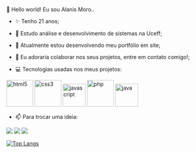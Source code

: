 👋 Hello world! Eu sou Alanis Moro..


- ✨ Tenho 21 anos;

- 🔭 Estudo análise e desenvolvimento de sistemas na Uceff;

- 🌱 Atualmente estou desenvolvendo meu portfólio em site;

- 👯 Eu adoraria colaborar nos seus projetos, entre em contato comigo!;




- 💻 Tecnologias usadas nos meus projetos:

<img src="https://cdn.jsdelivr.net/gh/devicons/devicon/icons/html5/html5-original-wordmark.svg" alt=html5 width=70 height=70> <img src="https://cdn.jsdelivr.net/gh/devicons/devicon/icons/css3/css3-original-wordmark.svg" alt=css3 width=70 height=70> <img src="https://cdn.jsdelivr.net/gh/devicons/devicon/icons/javascript/javascript-original.svg" alt=javascript width=60 height=60>  <img src="https://cdn.jsdelivr.net/gh/devicons/devicon/icons/php/php-plain.svg" alt=php width=70 height=70> <img src="https://logospng.org/download/java/logo-java-512.png" alt=java width=60 height=60>




- 📫 Para trocar uma ideia: 
<div>
<a href="https://www.youtube.com/c/alanismoro" target="_blank"><img src="https://img.shields.io/badge/YouTube-FF0000?style=for-the-badge&logo=youtube&logoColor=white" target="_blank"></a>
<a href="https://www.twitch.tv/vi0lettr6_" target="_blank"><img src="https://img.shields.io/badge/Twitch-9146FF?style=for-the-badge&logo=twitch&logoColor=white" target="_blank"></a>
<a href="https://www.linkedin.com/in/alanismoro" target="_blank"><img src="https://img.shields.io/badge/-LinkedIn-%230077B5?style=for-the-badge&logo=linkedin&logoColor=white" target="_blank"></a>   
</div>

[![Top Langs](https://github-readme-stats.vercel.app/api/top-langs/?username=alanismoro&layout=compact)](https://github.com/alanismoro/github-readme-stats)
